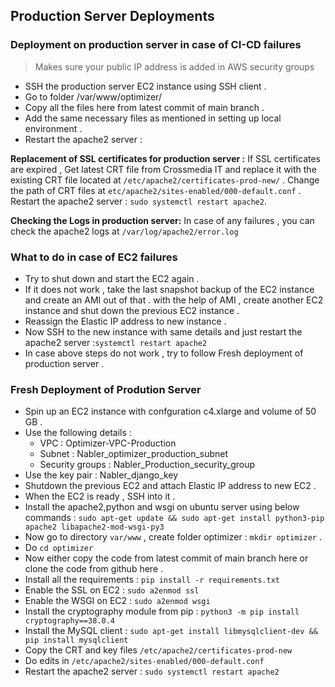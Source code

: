 ## Production Server Deployments


### Deployment on production server in case of CI-CD failures
> Makes sure your public IP address  is added in AWS security groups 
* SSH the production server EC2 instance using SSH client . 
* Go to folder /var/www/optimizer/ 
* Copy all the files here from latest commit of main branch .
* Add the same necessary files as mentioned in setting up local environment .
* Restart the apache2 server : 

**Replacement of SSL certificates for production server :** If SSL certificates are expired , Get latest CRT file from Crossmedia IT and replace it with the existing CRT file located at `/etc/apache2/certificates-prod-new/` . Change the path of CRT files at `etc/apache2/sites-enabled/000-default.conf` . Restart the apache2 server : `sudo systemctl restart apache2`. 

**Checking the Logs in production server:** In case of any failures , you can check the apache2 logs at `/var/log/apache2/error.log`

### What to do in case of EC2 failures 
* Try to shut down and start the EC2 again . 
* If it does not work , take the last snapshot backup of the EC2 instance and create an AMI out of that . with the help of AMI , create another EC2 instance and shut down the previous EC2 instance .
* Reassign the Elastic IP address to new instance . 
* Now SSH to the new instance with same details and just restart the apache2 server :`systemctl restart apache2`
* In case above steps do not work , try to follow Fresh deployment of production server .

### Fresh Deployment of Prodution Server
* Spin up an EC2 instance with confguration c4.xlarge and volume of 50 GB .
* Use the following details  : 
    + VPC : Optimizer-VPC-Production
    + Subnet : Nabler_optimizer_production_subnet
    + Security groups : Nabler_Production_security_group
* Use the key pair : Nabler_django_key
* Shutdown the previous EC2 and attach Elastic IP address to new EC2 . 
* When the EC2 is ready , SSH into it . 
* Install the apache2,python and wsgi on ubuntu server using below commands : 
`sudo apt-get update && sudo apt-get install python3-pip apache2 libapache2-mod-wsgi-py3`
* Now go to directory `var/www` , create folder optimizer : `mkdir optimizer` . 
* Do `cd optimizer` 
* Now either copy the code from latest commit of main branch here or clone the code from github here . 
* Install all the requirements : `pip install -r requirements.txt`
* Enable the SSL on EC2 : `sudo a2enmod ssl`
* Enable the WSGI on EC2 : `sudo a2enmod wsgi`
* Install the cryptography module from pip : `python3 -m pip install cryptography==38.0.4`
* Install the MySQL client : `sudo apt-get install libmysqlclient-dev && pip install mysqlclient`
* Copy the CRT and key files  `/etc/apache2/certificates-prod-new`
* Do edits in  `/etc/apache2/sites-enabled/000-default.conf`
* Restart the apache2 server : `sudo systemctl restart apache2`
